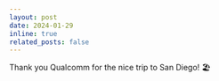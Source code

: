 ```yaml
---
layout: post
date: 2024-01-29
inline: true
related_posts: false
---
```


Thank you Qualcomm for the nice trip to San Diego! 🏖️
